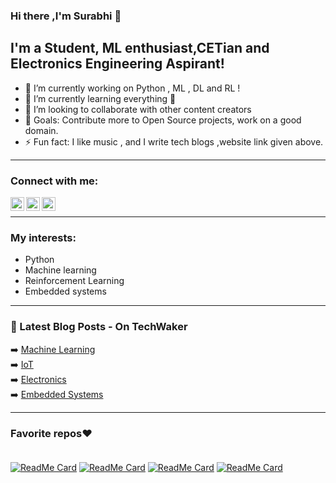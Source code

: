 ### Hi there ,I'm Surabhi 👋


## I'm a Student, ML enthusiast,CETian and Electronics Engineering Aspirant!

- 🔭 I’m currently working on Python , ML , DL and RL !
- 🌱 I’m currently learning everything 🤞
- 👯 I’m looking to collaborate with other content creators
- 🥅 Goals: Contribute more to Open Source projects, work on a good domain.
- ⚡ Fun fact: I like music , and I write tech blogs ,website link given above.

<hr>

### Connect with me:

[<img align="left" alt="Surabhi | Twitter" width="22px" src="https://cdn.jsdelivr.net/npm/simple-icons@v3/icons/twitter.svg" />][twitter]
[<img align="left" alt="Surabhi | LinkedIn" width="22px" src="https://cdn.jsdelivr.net/npm/simple-icons@v3/icons/linkedin.svg" />][linkedin]
[<img align="left" alt="Surabhi | Instagram" width="22px" src="https://cdn.jsdelivr.net/npm/simple-icons@v3/icons/instagram.svg" />][instagram]

<br />
<hr>

### My interests:

- Python
- Machine learning
- Reinforcement Learning
- Embedded systems

<hr>


### 📕 Latest Blog Posts - On TechWaker


➡️ [Machine Learning](https://techwakerai.blogspot.com/search/label/Machine%20Learning?&max-results=5)<br>
➡️ [IoT](https://techwakerai.blogspot.com/search/label/IOT?&max-results=5)<br>
➡️ [Electronics](https://techwakerai.blogspot.com/search/label/Electronic%20Devices?&max-results=5)<br>
➡️ [Embedded Systems](https://techwakerai.blogspot.com/search/label/Embedded%20Systems?&max-results=5)<br>
<hr>


### Favorite repos❤<br><br>
[![ReadMe Card](https://github-readme-stats.vercel.app/api/pin/?username=SurabhiSuresh22&repo=Iris_Flower_Prediction&theme=dark)](https://github.com/SurabhiSuresh22/Iris_Flower_Prediction)
[![ReadMe Card](https://github-readme-stats.vercel.app/api/pin/?username=SurabhiSuresh22&repo=Virtual-Assistant&theme=dark)](https://github.com/SurabhiSuresh22/Virtual-Assistant)
[![ReadMe Card](https://github-readme-stats.vercel.app/api/pin/?username=SurabhiSuresh22&repo=Email-Automation&theme=dark)](https://github.com/SurabhiSuresh22/Email-Automation)
[![ReadMe Card](https://github-readme-stats.vercel.app/api/pin/?username=SurabhiSuresh22&repo=Portfolio-Website&theme=dark)](https://github.com/SurabhiSuresh22/Portfolio-Website)

[website]: https://techwakerai.blogspot.com/
[twitter]: https://twitter.com/SurabhiSuresh22
[instagram]: https://instagram.com/surbi__22?igshid=1se96e17somgh
[linkedin]: https://www.linkedin.com/in/surabhisuresh22
